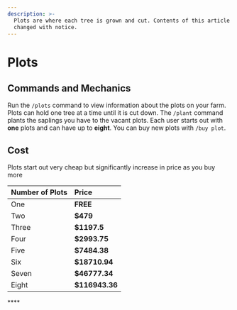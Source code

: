 ```yaml
---
description: >-
  Plots are where each tree is grown and cut. Contents of this article may be
  changed with notice.
---
```


# Plots

## Commands and Mechanics

Run the `/plots` command to view information about the plots on your farm. Plots can hold one tree at a time until it is cut down. The `/plant` command plants the saplings you have to the vacant plots. Each user starts out with **one** plots and can have up to **eight**. You can buy new plots with `/buy plot`.

## Cost

Plots start out very cheap but significantly increase in price as you buy more

| Number of Plots | Price |
| :--- | :--- |
| One | **FREE** |
| Two | **$479** |
| Three | **$1197.5** |
| Four | **$2993.75** |
| Five | **$7484.38** |
| Six | **$18710.94** |
| Seven | **$46777.34** |
| Eight | **$116943.36** |

\*\*\*\*

